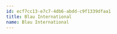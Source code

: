 ```yaml
---
id: ecf7cc13-e7c7-4db6-abdd-c9f1339dfaa1
title: Blau International
name: Blau International
---
```

